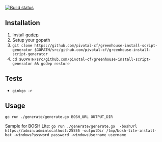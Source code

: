[![Build status](https://ci.appveyor.com/api/projects/status/cvmlu0yh9x3wdihd/branch/master?svg=true)](https://ci.appveyor.com/project/greenhouse/greenhouse-install-script-generator/branch/master)

Installation
------------
1. Install [godep](https://github.com/tools/godep)
1. Setup your gopath
1. `git clone https://github.com/pivotal-cf/greenhouse-install-script-generator $GOPATH/src/github.com/pivotal-cf/greenhouse-install-script-generator`
1. `cd $GOPATH/src/github.com/pivotal-cf/greenhouse-install-script-generator &&
   godep restore`


Tests
-------------------
- `ginkgo -r`

Usage
-----

`go run ./generate/generate.go BOSH_URL OUTPUT_DIR`

Sample for BOSH Lite:
`go run ./generate/generate.go  -boshUrl https://admin:adminlocalhost:25555 -outputDir /tmp/bosh-lite-install-bat -windowsPassword password -windowsUsername username`
